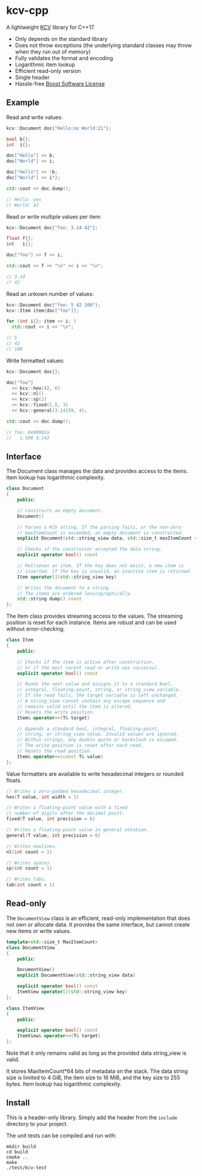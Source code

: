 kcv-cpp
=======

A lightweight [KCV] library for C++17.

- Only depends on the standard library
- Does not throw exceptions (the underlying standard
  classes may throw when they run out of memory)
- Fully validates the format and encoding
- Logarithmic item lookup
- Efficient read-only version
- Single header
- Hassle-free [Boost Software License]

[KCV]: https://github.com/sevmeyer/kcv
[Boost Software License]: https://www.boost.org/users/license.html


Example
-------

Read and write values:

```cpp
kcv::Document doc{"Hello:no World:21"};

bool b{};
int  i{};

doc["Hello"] >> b;
doc["World"] >> i;

doc["Hello"] << !b;
doc["World"] << i*2;

std::cout << doc.dump();

// Hello: yes
// World: 42
```

Read or write multiple values per item:

```cpp
kcv::Document doc{"foo: 3.14 42"};

float f{};
int   i{};

doc["foo"] >> f >> i;

std::cout << f << "\n" << i << "\n";

// 3.14
// 42
```

Read an unkown number of values:

```cpp
kcv::Document doc{"foo: 5 42 100"};
kcv::Item item{doc["foo"]};

for (int i{}; item >> i; )
  std::cout << i << "\n";

// 5
// 42
// 100
```

Write formatted values:

```cpp
kcv::Document doc{};

doc["foo"]
  << kcv::hex(42, 6)
  << kcv::nl()
  << kcv::sp(2)
  << kcv::fixed(1.5, 3)
  << kcv::general(3.14159, 4);

std::cout << doc.dump();

// foo: 0x00002a
//   1.500 3.142
```


Interface
---------

The Document class manages the data and provides access
to the items. Item lookup has logarithmic complexity.

```cpp
class Document
{
	public:

	// Constructs an empty document.
	Document()

	// Parses a KCV string. If the parsing fails, or the non-zero
	// maxItemCount is exceeded, an empty document is constructed.
	explicit Document(std::string_view data, std::size_t maxItemCount = 0)

	// Checks if the constructor accepted the data string.
	explicit operator bool() const

	// Retrieves an item. If the key does not exist, a new item is
	// inserted. If the key is invalid, an inactive item is returned.
	Item operator[](std::string_view key)

	// Writes the document to a string.
	// The items are ordered lexicographically.
	std::string dump() const
};
```

The Item class provides streaming access to the values.
The streaming position is reset for each instance.
Items are robust and can be used without error-checking.

```cpp
class Item
{
	public:

	// Checks if the item is active after construction,
	// or if the most recent read or write was successul.
	explicit operator bool() const

	// Reads the next value and assigns it to a standard bool,
	// integral, floating-point, string, or string_view variable.
	// If the read fails, the target variable is left unchanged.
	// A string_view cannot contain any escape sequence and
	// remains valid until the item is altered.
	// Resets the write position.
	Item& operator>>(T& target)

	// Appends a standard bool, integral, floating-point,
	// string, or string_view value. Invalid values are ignored.
	// Within strings, any double quote or backslash is escaped.
	// The write position is reset after each read.
	// Resets the read position.
	Item& operator<<(const T& value)
};
```

Value formatters are available to write
hexadecimal integers or rounded floats.

```cpp
// Writes a zero-padded hexadecimal integer.
hex(T value, int width = 1)

// Writes a floating-point value with a fixed
// number of digits after the decimal point.
fixed(T value, int precision = 6)

// Writes a floating-point value in general notation.
general(T value, int precision = 6)

// Writes newlines.
nl(int count = 1)

// Writes spaces.
sp(int count = 1)

// Writes tabs.
tab(int count = 1)
```

Read-only
---------

The `DocumentView` class is an efficient, read-only
implementation that does not own or allocate data.
It provides the same interface, but cannot create
new items or write values.

```cpp
template<std::size_t MaxItemCount>
class DocumentView
{
	public:

	DocumentView()
	explicit DocumentView(std::string_view data)

	explicit operator bool() const
	ItemView operator[](std::string_view key)
};

class ItemView
{
	public:

	explicit operator bool() const
	ItemView& operator>>(T& target)
};
```

Note that it only remains valid as long as the
provided data string_view is valid.

It stores MaxItemCount*64 bits of metadata on the stack.
The data string size is limited to 4 GiB, the item
size to 16 MiB, and the key size to 255 bytes.
Item lookup has logarithmic complexity.


Install
-------

This is a header-only library. Simply add the header
from the `include` directory to your project.

The unit tests can be compiled and run with:

```
mkdir build
cd build
cmake ..
make
./test/kcv-test
```
